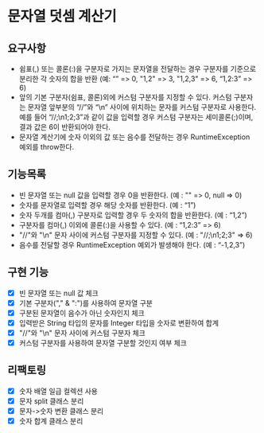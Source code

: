 # 문자열 덧셈 계산기
## 요구사항
* 쉼표(,) 또는 콜론(:)을 구분자로 가지는 문자열을 전달하는 경우 구분자를 기준으로 분리한 각 숫자의 합을 반환 (예: “” => 0, "1,2" => 3, "1,2,3" => 6, “1,2:3” => 6)
* 앞의 기본 구분자(쉼표, 콜론)외에 커스텀 구분자를 지정할 수 있다. 커스텀 구분자는 문자열 앞부분의 “//”와 “\n” 사이에 위치하는 문자를 커스텀 구분자로 사용한다. 예를 들어 “//;\n1;2;3”과 같이 값을 입력할 경우 커스텀 구분자는 세미콜론(;)이며, 결과 값은 6이 반환되어야 한다.
* 문자열 계산기에 숫자 이외의 값 또는 음수를 전달하는 경우 RuntimeException 예외를 throw한다.

## 기능목록
* 빈 문자열 또는 null 값을 입력할 경우 0을 반환한다. (예 : "" => 0, null => 0)
* 숫자를 문자열로 입력할 경우 해당 숫자를 반환한다. (예 : “1”)
* 숫자 두개를 컴마(,) 구분자로 입력할 경우 두 숫자의 합을 반환한다. (예 : “1,2”)
* 구분자를 컴마(,) 이외에 콜론(:)을 사용할 수 있다. (예 : “1,2:3” => 6)
* "//"와 "\n" 문자 사이에 커스텀 구분자를 지정할 수 있다. (예 : "//;\n1;2;3" => 6)
* 음수를 전달할 경우 RuntimeException 예외가 발생해야 한다. (예 : “-1,2,3”)

## 구현 기능
- [x] 빈 문자열 또는 null 값 체크
- [x] 기본 구분자("," & ":")를 사용하여 문자열 구분
- [x] 구분된 문자열이 음수가 아닌 숫자인지 체크
- [x] 입력받은 String 타입의 문자를 Integer 타입을 숫자로 변환하여 합계
- [x] "//"와 "\n" 문자 사이에 커스텀 구분자 체크
- [x] 커스텀 구분자를 사용하여 문자열 구분할 것인지 여부 체크

## 리팩토링
- [x] 숫자 배열 일급 컬렉션 사용
- [x] 문자 split 클래스 분리
- [x] 문자->숫자 변환 클래스 분리
- [x] 숫자 합계 클래스 분리
